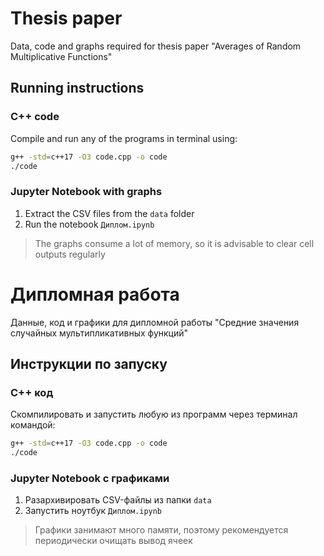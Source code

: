 # Thesis paper
Data, code and graphs required for thesis paper "Averages of Random Multiplicative Functions"

## Running instructions
### C++ code
Compile and run any of the programs in terminal using:
```bash
g++ -std=c++17 -O3 code.cpp -o code
./code
```
### Jupyter Notebook with graphs
1. Extract the CSV files from the `data` folder
2. Run the notebook `Диплом.ipynb`

> The graphs consume a lot of memory, so it is advisable to clear cell outputs regularly

# Дипломная работа
Данные, код и графики для дипломной работы "Средние значения случайных мультипликативных функций"

## Инструкции по запуску
### C++ код
Скомпилировать и запустить любую из программ через терминал командой:
```bash
g++ -std=c++17 -O3 code.cpp -o code
./code
```
### Jupyter Notebook с графиками
1. Разархивировать CSV-файлы из папки `data`
2. Запустить ноутбук `Диплом.ipynb`

> Графики занимают много памяти, поэтому рекомендуется периодически очищать вывод ячеек
